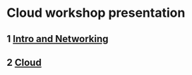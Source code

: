 # Cloud workshop presentation

## 1 [Intro and Networking](<Cloud Workshop - Title and Networking.pptx>)
## 2 [Cloud](<Cloud Workshop - 2 - Cloud.pptx>)